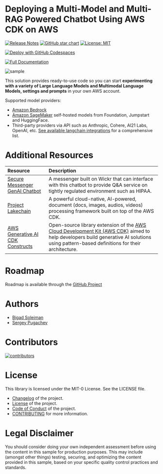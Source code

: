# Deploying a Multi-Model and Multi-RAG Powered Chatbot Using AWS CDK on AWS

[![Release Notes](https://img.shields.io/github/v/release/aws-samples/aws-genai-llm-chatbot)](https://github.com/aws-samples/aws-genai-llm-chatbot/releases)
[![GitHub star chart](https://img.shields.io/github/stars/aws-samples/aws-genai-llm-chatbot?style=social)](https://star-history.com/#aws-samples/aws-genai-llm-chatbot)
[![License: MIT](https://img.shields.io/badge/License-MIT-yellow.svg)](https://opensource.org/licenses/MIT)

[![Deploy with GitHub Codespaces](https://github.com/codespaces/badge.svg)](https://aws-samples.github.io/aws-genai-llm-chatbot/guide/deploy.html#deploy-with-github-codespaces)

[![Full Documentation](https://img.shields.io/badge/Full%20Documentation-blue?style=for-the-badge&logo=Vite&logoColor=white)](https://aws-samples.github.io/aws-genai-llm-chatbot/)

![sample](docs/about/assets/chabot-sample.gif "AWS GenAI Chatbot")

This solution provides ready-to-use code so you can start **experimenting with a variety of Large Language Models and Multimodal Language Models, settings and prompts** in your own AWS account.

Supported model providers:

- [Amazon Bedrock](https://aws.amazon.com/bedrock/)
- [Amazon SageMaker](https://aws.amazon.com/sagemaker/) self-hosted models from Foundation, Jumpstart and HuggingFace.
- Third-party providers via API such as Anthropic, Cohere, AI21 Labs, OpenAI, etc. [See available langchain integrations](https://python.langchain.com/docs/integrations/llms/) for a comprehensive list.

# Additional Resources

| Resource |Description|
|:-------------|:-------------|
| [Secure Messenger GenAI Chatbot](https://github.com/aws-samples/secure-messenger-genai-chatbot) | A messenger built on Wickr that can interface with this chatbot to provide Q&A service on tightly regulated environment such as HIPAA. |
| [Project Lakechain](https://github.com/awslabs/project-lakechain) | A powerful cloud-native, AI-powered, document (docs, images, audios, videos) processing framework built on top of the AWS CDK. |
| [AWS Generative AI CDK Constructs](https://github.com/awslabs/generative-ai-cdk-constructs/) | Open-source library extension of the [AWS Cloud Development Kit (AWS CDK)](https://docs.aws.amazon.com/cdk/v2/guide/home.html)  aimed to help developers build generative AI solutions using pattern-based definitions for their architecture. |

# Roadmap

Roadmap is available through the [GitHub Project](https://github.com/orgs/aws-samples/projects/69)

# Authors

- [Bigad Soleiman](https://www.linkedin.com/in/bigadsoleiman/)
- [Sergey Pugachev](https://www.linkedin.com/in/spugachev/)

# Contributors
[![contributors](https://contrib.rocks/image?repo=aws-samples/aws-genai-llm-chatbot&max=2000)](https://github.com/aws-samples/aws-genai-llm-chatbot/graphs/contributors)

# License

This library is licensed under the MIT-0 License. See the LICENSE file.

- [Changelog](CHANGELOG.md) of the project.
- [License](LICENSE) of the project.
- [Code of Conduct](CODE_OF_CONDUCT.md) of the project.
- [CONTRIBUTING](CONTRIBUTING.md#security-issue-notifications) for more information.

# Legal Disclaimer

You should consider doing your own independent assessment before using the content in this sample for production purposes. This may include (amongst other things) testing, securing, and optimizing the content provided in this sample, based on your specific quality control practices and standards.
